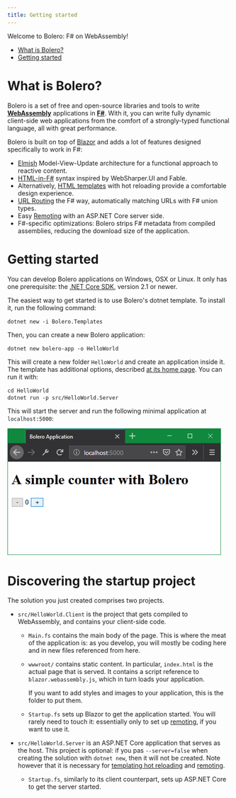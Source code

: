 ```yaml
---
title: Getting started
---
```


Welcome to Bolero: F# on WebAssembly!

<!-- START doctoc generated TOC please keep comment here to allow auto update -->
<!-- DON'T EDIT THIS SECTION, INSTEAD RE-RUN doctoc TO UPDATE -->

- [What is Bolero?](#what-is-bolero)
- [Getting started](#getting-started)

<!-- END doctoc generated TOC please keep comment here to allow auto update -->

# What is Bolero?

Bolero is a set of free and open-source libraries and tools to write [**WebAssembly**](https://webassembly.org/) applications in [**F#**](https://fsharp.org/). With it, you can write fully dynamic client-side web applications from the comfort of a strongly-typed functional language, all with great performance.

Bolero is built on top of [Blazor](https://blazor.net/) and adds a lot of features designed specifically to work in F#:

* [Elmish](Elmish.html) Model-View-Update architecture for a functional approach to reactive content.
* [HTML-in-F#](HTML.html) syntax inspired by WebSharper.UI and Fable.
* Alternatively, [HTML templates](Templating.html) with hot reloading provide a comfortable design experience.
* [URL Routing](Routing.html) the F# way, automatically matching URLs with F# union types.
* Easy [Remoting](Remoting.html) with an ASP.NET Core server side.
* F#-specific optimizations: Bolero strips F# metadata from compiled assemblies, reducing the download size of the application.

# Getting started

You can develop Bolero applications on Windows, OSX or Linux. It only has one prerequisite: the [.NET Core SDK](https://dotnet.microsoft.com/download), version 2.1 or newer.

The easiest way to get started is to use Bolero's dotnet template. To install it, run the following command:

```shell
dotnet new -i Bolero.Templates
```

Then, you can create a new Bolero application:

```shell
dotnet new bolero-app -o HelloWorld
```

This will create a new folder `HelloWorld` and create an application inside it. The template has additional options, described [at its home page](https://github.com/fsbolero/Template). You can run it with:

```shell
cd HelloWorld
dotnet run -p src/HelloWorld.Server
```

This will start the server and run the following minimal application at `localhost:5000`:

![Hello World application screenshot](helloworld-browser.png)

# Discovering the startup project

The solution you just created comprises two projects.

* `src/HelloWorld.Client` is the project that gets compiled to WebAssembly, and contains your client-side code.

    * `Main.fs` contains the main body of the page. This is where the meat of the application is: as you develop, you will mostly be coding here and in new files referenced from here.

    * `wwwroot/` contains static content. In particular, `index.html` is the actual page that is served. It contains a script reference to `blazor.webassembly.js`, which in turn loads your application.
    
        If you want to add styles and images to your application, this is the folder to put them.

    * `Startup.fs` sets up Blazor to get the application started. You will rarely need to touch it: essentially only to set up [remoting](Remoting.html), if you want to use it.

* `src/HelloWorld.Server` is an ASP.NET Core application that serves as the host. This project is optional: if you pas `--server=false` when creating the solution with `dotnet new`, then it will not be created. Note however that it is necessary for [templating hot reloading](Templating.html#hot-reloading) and [remoting](Remoting.html).

    * `Startup.fs`, similarly to its client counterpart, sets up ASP.NET Core to get the server started.
